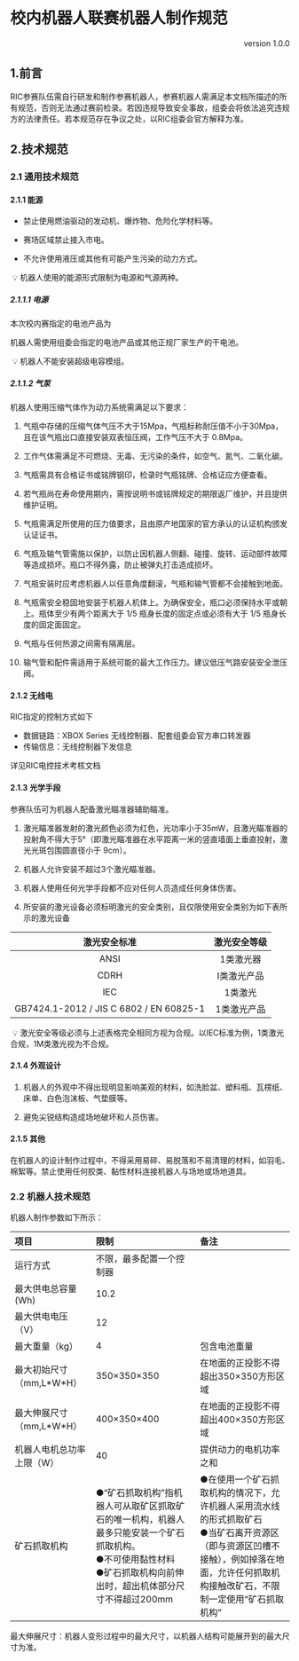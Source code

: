  

# 校内机器人联赛机器人制作规范

<p align="right">version 1.0.0</p>

## 1.前言

RIC参赛队伍需自行研发和制作参赛机器人，参赛机器人需满足本文档所描述的所有规范，否则无法通过赛前检录。若因违规导致安全事故，组委会将依法追究违规方的法律责任。若本规范存在争议之处，以RIC组委会官方解释为准。

## 2.技术规范

### 2.1 通用技术规范

#### 2.1.1 能源

- 禁止使用燃油驱动的发动机、爆炸物、危险化学材料等。

- 赛场区域禁止接入市电。

- 不允许使用液压或其他有可能产生污染的动力方式。

​	💡	机器人使用的能源形式限制为电源和气源两种。

##### 2.1.1.1 电源

本次校内赛指定的电池产品为



机器人需使用组委会指定的电池产品或其他正规厂家生产的干电池。

​	💡	机器人不能安装超级电容模组。

##### 2.1.1.2 气泵

机器人使用压缩气体作为动力系统需满足以下要求：

1. 气瓶中存储的压缩气体气压不大于15Mpa，气瓶标称耐压值不小于30Mpa，且在该气瓶出口直接安装双表恒压阀，工作气压不大于 0.8Mpa。 

2. 工作气体需满足不可燃烧、无毒、无污染的条件，如空气、氮气、二氧化碳。

3. 气瓶需具有合格证书或铭牌钢印，检录时气瓶铭牌、合格证应方便查看。

4. 若气瓶尚在寿命使用期内，需按说明书或铭牌规定的期限返厂维护，并且提供维护证明。

5. 气瓶需满足所使用的压力值要求，且由原产地国家的官方承认的认证机构颁发认证证书。

6. 气瓶及输气管需施以保护，以防止因机器人侧翻、碰撞、旋转、运动部件故障等造成损坏。瓶口不得外露，防止被弹丸打击造成损坏。

7. 气瓶安装时应考虑机器人以任意角度翻滚，气瓶和输气管都不会接触到地面。

8. 气瓶需安全稳固地安装于机器人机体上。为确保安全，瓶口必须保持水平或朝上。瓶体至少有两个距离大于 1/5 瓶身长度的固定点或必须有大于 1/5 瓶身长度的固定面固定。 

9. 气瓶与任何热源之间需有隔离层。 

10. 输气管和配件需适用于系统可能的最大工作压力。建议低压气路安装安全泄压阀。

#### 2.1.2 无线电

RIC指定的控制方式如下

- 数据链路：XBOX Series 无线控制器、配套组委会官方串口转发器
- 传输信息：无线控制器下发信息

详见RIC电控技术考核文档

#### 2.1.3 光学手段

参赛队伍可为机器人配备激光瞄准器辅助瞄准。

1. 激光瞄准器发射的激光颜色必须为红色，光功率小于35mW，且激光瞄准器的投射角不得大于5°（即激光瞄准器在水平距离一米的竖直墙面上垂直投射，激光光斑包围圆直径小于 9cm）。

2. 机器人允许安装不超过3个激光瞄准器。

3. 机器人使用任何光学手段都不应对任何人员造成任何身体伤害。
4. 所安装的激光设备必须标明激光的安全类别，且仅限使用安全类别为如下表所示的激光设备

|              激光安全标准               | 激光安全等级 |
| :-------------------------------------: | :----------: |
|                  ANSI                   |  1类激光器   |
|                  CDRH                   | I类激光产品  |
|                   IEC                   |   1类激光    |
| GB7424.1-2012 / JIS C 6802 / EN 60825-1 | 1类激光产品  |

​	💡	激光安全等级必须与上述表格完全相同方视为合规。以IEC标准为例，1类激光合规，1M类激光视为不合规。

#### 2.1.4 外观设计

1. 机器人的外观中不得出现明显影响美观的材料，如洗脸盆、塑料瓶、瓦楞纸、床单、白色泡沫板、气垫膜等。

2. 避免尖锐结构造成场地破坏和人员伤害。

#### 2.1.5 其他

在机器人的设计制作过程中，不得采用易碎、易脱落和不易清理的材料，如羽毛、棉絮等。禁止使用任何胶类、黏性材料连接机器人与场地或场地道具。

### 2.2 机器人技术规范

机器人制作参数如下所示：

| 项目                       | 限制                                                         | 备注                                                         |
| :------------------------- | :----------------------------------------------------------- | :----------------------------------------------------------- |
| 运行方式                   | 不限，最多配置一个控制器                                     |                                                              |
| 最大供电总容量(Wh)         | 10.2                                                         |                                                              |
| 最大供电电压（V）          | 12                                                           |                                                              |
| 最大重量（kg）             | 4                                                            | 包含电池重量                                                 |
| 最大初始尺寸（mm,L\*W\*H） | 350×350×350                                                  | 在地面的正投影不得超出350×350方形区域                        |
| 最大伸展尺寸（mm,L\*W\*H） | 400×350×400                                                  | 在地面的正投影不得超出400×350方形区域                        |
| 机器人电机总功率上限（W）  | 40                                                           | 提供动力的电机功率之和                                       |
| 矿石抓取机构               | ●“矿石抓取机构”指机器人可从取矿区抓取矿石的唯一机构，机器人最多只能安装一个矿石抓取机构。<br />●不可使用黏性材料<br />●矿石抓取机构向前伸出时，超出机体部分尺寸不得超过200mm | ●在使用一个矿石抓取机构的情况下，允许机器人采用流水线的形式抓取矿石<br /> ●当矿石离开资源区（即与资源区凹槽不接触），例如掉落在地面，允许任何抓取机构接触改矿石，不限制一定使用“矿石抓取机构” |

最大伸展尺寸：机器人变形过程中的最大尺寸，以机器人结构可能展开到的最大尺寸为准。

 
